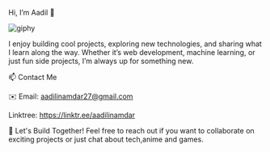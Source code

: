 Hi, I’m Aadil 👋

![giphy](https://media.giphy.com/media/3oKIPnAiaMCws8nOsE/giphy.gif)

I enjoy building cool projects, exploring new technologies, and sharing what I learn along the way. Whether it’s web development, machine learning, or just fun side projects, I’m always up for something new.

📫 Contact Me

✉️ Email: aadilinamdar27@gmail.com

Linktree: https://linktr.ee/aadilinamdar

🚀 Let's Build Together!
Feel free to reach out if you want to collaborate on exciting projects or just chat about tech,anime and games.
